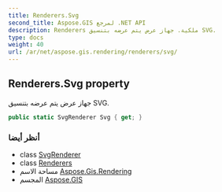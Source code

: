 ```yaml
---
title: Renderers.Svg
second_title: Aspose.GIS لمرجع .NET API
description: Renderers ملكية. جهاز عرض يتم عرضه بتنسيق SVG.
type: docs
weight: 40
url: /ar/net/aspose.gis.rendering/renderers/svg/
---
```

## Renderers.Svg property

جهاز عرض يتم عرضه بتنسيق SVG.

```csharp
public static SvgRenderer Svg { get; }
```

### أنظر أيضا

* class [SvgRenderer](../../../aspose.gis.rendering.formats.svg/svgrenderer/)
* class [Renderers](../)
* مساحة الاسم [Aspose.Gis.Rendering](../../renderers/)
* المجسم [Aspose.GIS](../../../)


